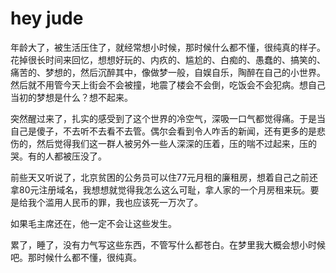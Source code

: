 # hey jude 

年龄大了，被生活压住了，就经常想小时候，那时候什么都不懂，很纯真的样子。花掉很长时间来回忆，想想好玩的、内疚的、尴尬的、白痴的、愚蠢的、搞笑的、痛苦的、梦想的，然后沉醉其中，像做梦一般，自娱自乐，陶醉在自己的小世界。然后就不用管今天上街会不会被撞，地震了楼会不会倒，吃饭会不会犯病。想自己当初的梦想是什么？想不起来。

突然醒过来了，扎实的感受到了这个世界的冷空气，深吸一口气都觉得痛。于是当自己是傻子，不去听不去看不去管。偶尔会看到令人咋舌的新闻，还有更多的是悲伤的，然后觉得我们这一群人被另外一些人深深的压着，压的喘不过起来，压的哭。有的人都被压没了。

前些天又听说了，北京贫困的公务员可以住77元月租的廉租房，想着自己之前还拿80元注册域名，我想想就觉得我怎么这么可耻，拿人家的一个月房租来玩。要是给我个滥用人民币的罪，我也应该死一万次了。

如果毛主席还在，他一定不会让这些发生。

累了，睡了，没有力气写这些东西，不管写什么都苍白。在梦里我大概会想小时候吧。那时候什么都不懂，很纯真。
